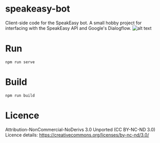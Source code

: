 # speakeasy-bot
Client-side code for the SpeakEasy bot. A small hobby project for interfacing with the SpeakEasy API and Google's Dialogflow.
![alt text](https://imgur.com/G8Q9RKo)


# Run
`npm run serve`

# Build
`npm run build`

# Licence
Attribution-NonCommercial-NoDerivs 3.0 Unported (CC BY-NC-ND 3.0)
Licence details: https://creativecommons.org/licenses/by-nc-nd/3.0/

